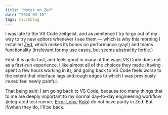 ```yaml
---
title: "Notes on Zed"
date: "2024-03-10"
tags: microblog
---
```


I was late to the VS Code zeitgeist, and as penitence I try to go out of my way to try new editors whenever I see them — which is why this morning I installed [Zed](https://zed.dev/), which makes its bones on performance (yay!) and teams functionality (irrelevant for my use cases, but seems abstractly fertile.)

First: it is _quite_ fast, and feels good in many of the ways VS Code does not as a first-run experience. I like almost all of the choices they made (having spent a few hours working in it), and going back to VS Code feels _worse_ to the extent that interface lags and rough edges to which I was previously inured feel newly painful.

That being said: I am going back to VS Code, because too many things that to me are deeply important to my normal day-to-day engineering workflow (integrated test runner; [Error Lens](https://marketplace.visualstudio.com/items?itemName=usernamehw.errorlens); [Kolo](/posts/microblog/kolo/)) do not have parity in Zed. But if/when they do, I'll be back.
